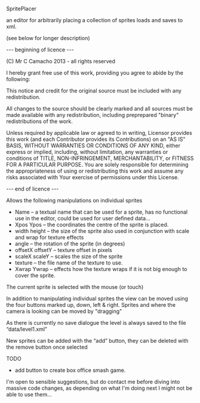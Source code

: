 SpritePlacer

an editor for arbitrarily placing a collection of sprites loads and saves to xml.

(see below for longer description)

--- beginning of licence ---

(C) Mr C Camacho 2013 - all rights reserved

I hereby grant free use of this work, providing you agree to abide by the following:

This notice and credit for the original source must be included with any redistribution.

All changes to the source should be clearly marked and all sources must be made available with any redistribution, including preprepared "binary" redistributions of the work.

Unless required by applicable law or agreed to in writing, Licensor provides this work (and each Contributor provides its Contributions) on an "AS IS" BASIS, WITHOUT WARRANTIES OR CONDITIONS OF ANY KIND, either express or implied, including, without limitation, any warranties or conditions of TITLE, NON-INFRINGEMENT, MERCHANTABILITY, or FITNESS FOR A PARTICULAR PURPOSE. You are solely responsible for determining the appropriateness of using or redistributing this work and assume any risks associated with Your exercise of permissions under this License.

--- end of licence ---

Allows the following manipulations on individual sprites

* Name – a textual name that can be used for a sprite, has no functional use in the editor, could be used for user defined data...
* Xpos Ypos – the coordinates the centre of the sprite is placed.
* width height – the size of the sprite also used in conjunction with scale and wrap for texture effects
* angle – the rotation of the sprite (in degrees)
* offsetX offsetY – texture offset in pixels
* scaleX scaleY – scales the size of the sprite
* texture – the file name of the texture to use.
* Xwrap Ywrap – effects how the texture wraps if it is not big enough to cover the sprite.

The current sprite is selected with the mouse (or touch) 

In addition to manipulating individual sprites the view can be moved using the four buttons marked up, down, left & right. Sprites and where the camera is looking can be moved by "dragging"

As there is currently no save dialogue the level is always saved to the file “data/level1.xml”

New sprites can be added with the “add” button, they can be deleted with the remove button once selected

TODO

* add button to create box office smash game.

I'm open to sensible suggestions, but do contact me before diving into massive code changes, as depending on what I'm doing next I might not be able to use them...

